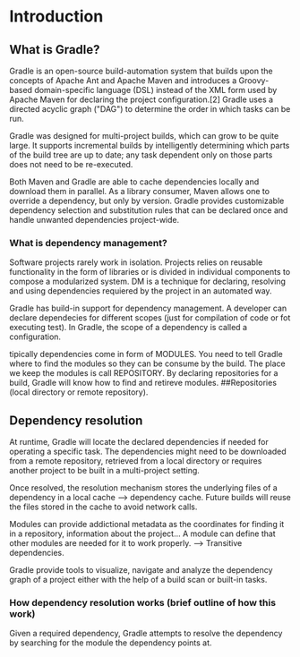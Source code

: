 # **Introduction** 

## What is Gradle?

Gradle is an open-source build-automation system that builds upon the concepts of Apache Ant and Apache Maven and introduces a Groovy-based domain-specific language (DSL) instead of the XML form used by Apache Maven for declaring the project configuration.[2] Gradle uses a directed acyclic graph ("DAG") to determine the order in which tasks can be run.

Gradle was designed for multi-project builds, which can grow to be quite large. It supports incremental builds by intelligently determining which parts of the build tree are up to date; any task dependent only on those parts does not need to be re-executed.

Both Maven and Gradle are able to cache dependencies locally and download them in parallel. As a library consumer, Maven allows one to override a dependency, but only by version. Gradle provides customizable dependency selection and substitution rules that can be declared once and handle unwanted dependencies project-wide.

### What is dependency management?

Software projects rarely work in isolation. Projects relies on reusable functionality in the form of libraries or is divided in individual components to compose a modularized system. DM is a technique for declaring, resolving and using dependencies requiered by the project in an automated way. 

Gradle has build-in support for dependency management. A developer can declare dependecies for different scopes (just for compilation of code or fot executing test). In Gradle, the scope of a dependency is called a configuration.

tipically dependencies come in form of MODULES. You need to tell Gradle where to find the modules so they can be consume by the build. The place we keep the modules is call REPOSITORY. By declaring repositories for a build, Gradle will know how to find and retireve modules. ##Repositories (local directory or remote repository).

## Dependency resolution 

At runtime, Gradle will locate the declared dependencies if needed for operating a specific task. The dependencies might need to be downloaded from a remote repository, retrieved from a local directory or requires another project to be built in a multi-project setting. 

Once resolved, the resolution mechanism stores the underlying files of a dependency in a local cache --> dependency cache. Future builds will reuse the files stored in the cache to avoid network calls. 

Modules can provide addictional metadata as the coordinates for finding it in a repository, information about the project... A module can define that other modules are needed for it to work properly. --> Transitive dependencies. 

Gradle provide tools to visualize, navigate and analyze the dependency graph of a project either with the help of a build scan or built-in tasks.

### How dependency resolution works (brief outline of how this work)

Given a required dependency, Gradle attempts to resolve the dependency by searching for the module the dependency points at.








